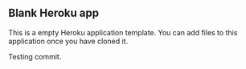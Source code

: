 ## Blank Heroku app

This is a empty Heroku application template. You can add files to this application once you have cloned it.

Testing commit.
